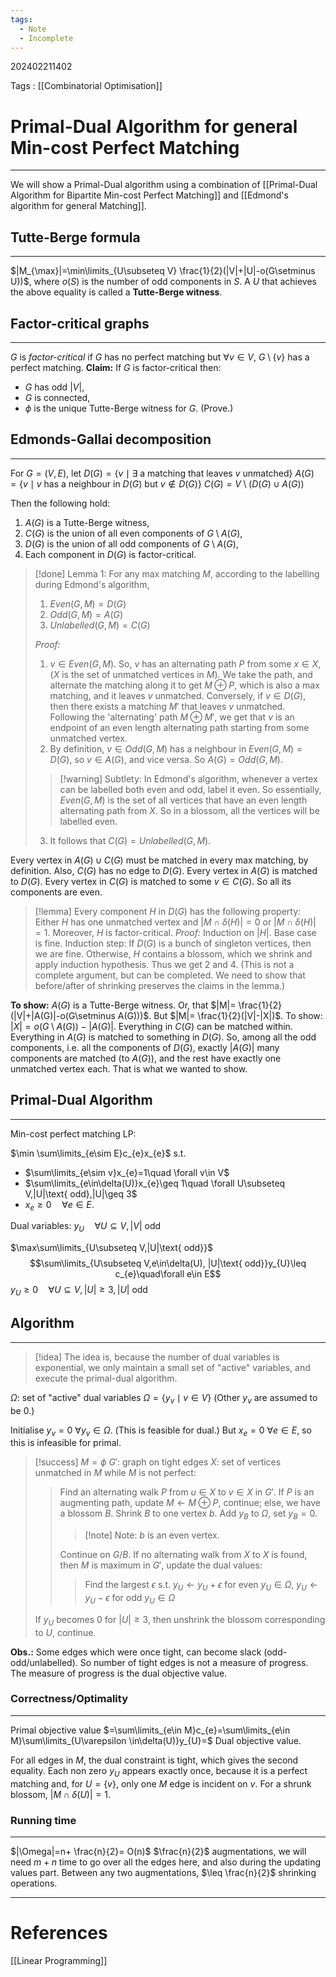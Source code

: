 ```yaml
---
tags:
  - Note
  - Incomplete
---
```

202402211402

Tags : [[Combinatorial Optimisation]]
# Primal-Dual Algorithm for general Min-cost Perfect Matching
---
We will show a Primal-Dual algorithm using a combination of [[Primal-Dual Algorithm for Bipartite Min-cost Perfect Matching]] and [[Edmond's algorithm for general Matching]].

## Tutte-Berge formula
---
$|M_{\max}|=\min\limits_{U\subseteq V} \frac{1}{2}(|V|+|U|-o(G\setminus U))$,
where $o(S)$ is the number of odd components in $S$.
A $U$ that achieves the above equality is called a **Tutte-Berge witness**.

## Factor-critical graphs
---
$G$ is *factor-critical* if $G$ has no perfect matching but $\forall v\in V$, $G\setminus \{ v \}$ has a perfect matching.
**Claim:** If $G$ is factor-critical then:
- $G$ has odd $|V|$,
- $G$ is connected,
- $\phi$ is the unique Tutte-Berge witness for $G$. (Prove.)

## Edmonds-Gallai decomposition
---
For $G=(V,E)$, let
$D(G)=\{ v\mid \exists \text{ a matching that leaves }v\text{ unmatched} \}$
$A(G)=\{ v\mid v \text{ has a neighbour in }D(G)\text{ but }v\notin D(G) \}$
$C(G)=V\setminus(D(G)\cup A(G))$

Then the following hold:
1. $A(G)$ is a Tutte-Berge witness,
2. $C(G)$ is the union of all even components of $G\setminus A(G)$,
3. $D(G)$ is the union of all odd components of $G\setminus A(G)$,
4. Each component in $D(G)$ is factor-critical.

> [!done] Lemma 1: For any max matching $M$, according to the labelling during Edmond's algorithm,
> 1. $Even(G,M)=D(G)$
> 2. $Odd(G,M)=A(G)$
> 3. $Unlabelled(G,M)=C(G)$
>  
> *Proof:*
> 1. $v\in Even(G,M)$.
> So, $v$ has an alternating path $P$ from some $x \in X$, ($X$ is the set of unmatched vertices in $M$). We take the path, and alternate the matching along it to get $M\oplus P$, which is also a max matching, and it leaves $v$ unmatched.
> Conversely, if $v\in D(G)$, then there exists a matching $M'$ that leaves $v$ unmatched. Following the 'alternating' path $M\oplus M'$, we get that $v$ is an endpoint of an even length alternating path starting from some unmatched vertex.
> 2. By definition, $v\in Odd(G,M)$ has a neighbour in $Even(G,M)=D(G)$, so $v\in A(G)$, and vice versa. So $A(G)=Odd(G,M)$.
>  > [!warning] Subtlety:
>  > In Edmond's algorithm, whenever a vertex can be labelled both even and odd, label it even. So essentially, $Even(G,M)$ is the set of all vertices that have an even length alternating path from $X$. So in a blossom, all the vertices will be labelled even.
> 3. It follows that $C(G)=Unlabelled(G,M)$.

Every vertex in $A(G)\cup C(G)$ must be matched in every max matching, by definition.
Also, $C(G)$ has no edge to $D(G)$.
Every vertex in $A(G)$ is matched to $D(G)$.
Every vertex in $C(G)$ is matched to some $v\in C(G)$. So all its components are even.

> [!lemma] 
> Every component $H$ in $D(G)$ has the following property:
> Either $H$ has one unmatched vertex and $|M\cap\delta(H)|=0$ or $|M\cap\delta(H)|=1$. Moreover, $H$ is factor-critical.
> *Proof:* Induction on $|H|$.
> Base case is fine.
> Induction step: If $D(G)$ is a bunch of singleton vertices, then we are fine. Otherwise, $H$ contains a blossom, which we shrink and apply induction hypothesis.
> Thus we get 2 and 4. (This is not a complete argument, but can be completed. We need to show that before/after of shrinking preserves the claims in the lemma.)

**To show:** $A(G)$ is a Tutte-Berge witness.
Or, that $|M|= \frac{1}{2}(|V|+|A(G)|-o(G\setminus A(G)))$.
But $|M|= \frac{1}{2}(|V|-|X|)$.
To show: $|X|=o(G\setminus A(G))-|A(G)|$.
Everything in $C(G)$ can be matched within. Everything in $A(G)$ is matched to something in $D(G)$. So, among all the odd components, i.e. all the components of $D(G)$, exactly $|A(G)|$ many components are matched (to $A(G)$), and the rest have exactly one unmatched vertex each. That is what we wanted to show.

## Primal-Dual Algorithm
---
Min-cost perfect matching LP:

$\min \sum\limits_{e\sim E}c_{e}x_{e}$ s.t.
- $\sum\limits_{e\sim v}x_{e}=1\quad \forall v\in V$
- $\sum\limits_{e\in\delta(U)}x_{e}\geq 1\quad \forall U\subseteq V,|U|\text{ odd},|U|\geq 3$
- $x_{e}\geq 0\quad \forall e\in E$.

Dual variables: $y_{U}\quad\forall U\subseteq V, |V|\text{ odd}$

$\max\sum\limits_{U\subseteq V,|U|\text{ odd}}$
$$\sum\limits_{U\subseteq V,e\in\delta(U), |U|\text{ odd}}y_{U}\leq c_{e}\quad\forall e\in E$$
$y_{U}\geq 0\quad\forall U\subseteq V,|U|\geq 3,|U|\text{ odd}$

## Algorithm
---
> [!idea]
> The idea is, because the number of dual variables is exponential, we only maintain a small set of "active" variables, and execute the primal-dual algorithm.

$\Omega:$ set of "active" dual variables
$\Omega=\{ y_{v}\mid v\in V \}$ (Other $y_{v}$ are assumed to be $0$.)

Initialise $y_{v}=0\ \forall y_{v}\in\Omega$. (This is feasible for dual.)
But $x_{e}=0\ \forall e\in E$, so this is infeasible for primal.

> [!success]
> $M=\phi$
> $G':$ graph on tight edges
> $X:$ set of vertices unmatched in $M$
> while $M$ is not perfect:
>> Find an alternating walk $P$ from $u\in X$ to $v\in X$ in $G'$.
>> If $P$ is an augmenting path, update $M\leftarrow M\oplus P$, continue;
>> else, we have a blossom $B$. Shrink $B$ to one vertex $b$.
>> Add $y_{B}$ to $\Omega$, set $y_{B}=0$.
>> > [!note] Note: $b$ is an even vertex.
>> 
>> Continue on $G/B$.
> If no alternating walk from $X$ to $X$ is found, then $M$ is maximum in $G'$, update the dual values:
> >>Find the largest $\epsilon$ s.t.
> > $y_{U}\leftarrow y_{U}+\epsilon$ for even $y_{U}\in\Omega$,
> >$y_{U}\leftarrow y_{U}-\epsilon$ for odd $y_{U}\in\Omega$
> >
> If $y_{U}$ becomes $0$ for $|U|\geq 3$, then unshrink the blossom corresponding to $U$, continue.

**Obs.:** Some edges which were once tight, can become slack (odd-odd/unlabelled). So number of tight edges is not a measure of progress. The measure of progress is the dual objective value.

### Correctness/Optimality
---
Primal objective value $=\sum\limits_{e\in M}c_{e}=\sum\limits_{e\in M}\sum\limits_{U\varepsilon \in\delta(U)}y_{U}=$ Dual objective value.

For all edges in $M$, the dual constraint is tight, which gives the second equality.
Each non zero $y_{U}$ appears exactly once, because it is a perfect matching and, for $U=\{ v \}$, only one $M$ edge is incident on $v$. For a shrunk blossom, $|M\cap\delta(U)|=1$.

### Running time
---
$|\Omega|=n+ \frac{n}{2}= O(n)$
$\frac{n}{2}$ augmentations, we will need $m+n$ time to go over all the edges here, and also during the updating values part.
Between any two augmentations, $\leq \frac{n}{2}$ shrinking operations.

---
# References
[[Linear Programming]]